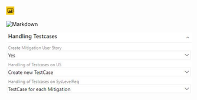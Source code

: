 ![PowerBI](https://github.com/Speedy-007/markdown-portfolio/blob/add-images-links/images/2020-01-29%2012_59_15-.jpg)

![Markdown](https://github.com/Speedy-007/markdown-portfolio/blob/add-images-links/images/2020-01-29%2013_00_22-Mastering%20Markdown%20%C2%B7%20GitHub%20Guides.jpg)

![HA](https://github.com/Speedy-007/markdown-portfolio/blob/add-images-links/images/HazardMitigSetting.jpg)
